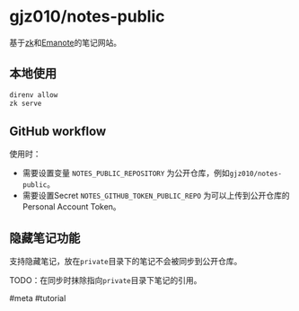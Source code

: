 # gjz010/notes-public

基于[zk](https://github.com/zk-org/zk)和[Emanote](https://github.com/srid/emanote)的笔记网站。


## 本地使用

```bash
direnv allow
zk serve
```

## GitHub workflow

使用时：

- 需要设置变量 `NOTES_PUBLIC_REPOSITORY` 为公开仓库，例如`gjz010/notes-public`。
- 需要设置Secret `NOTES_GITHUB_TOKEN_PUBLIC_REPO` 为可以上传到公开仓库的Personal Account Token。

## 隐藏笔记功能

支持隐藏笔记，放在`private`目录下的笔记不会被同步到公开仓库。

TODO：在同步时抹除指向`private`目录下笔记的引用。


#meta #tutorial